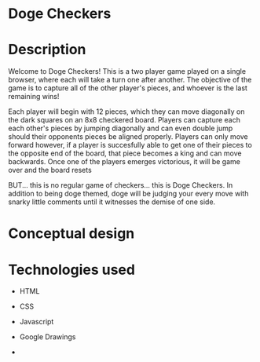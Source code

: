 # Doge Checkers

# Description
Welcome to Doge Checkers! This is a two player game played on a single browser, where each will take a turn one after another. The objective of the game is to capture all of the other player's pieces, and whoever is the last remaining wins! 

Each player will begin with 12 pieces, which they can move diagonally on the dark squares on an 8x8 checkered board. Players can capture each each other's pieces by jumping diagonally and can even double jump should their opponents pieces be aligned properly. Players can only move forward however, if a player is succesfully able to get one of their pieces to the opposite end of the board, that piece becomes a king and can move backwards. Once one of the players emerges victorious, it will be game over and the board resets

BUT... this is no regular game of checkers... this is Doge Checkers. In addition to being doge themed, doge will be judging your every move with snarky little comments until it witnesses the demise of one side.

# Conceptual design

# Technologies used
- HTML
- CSS
- Javascript
- Google Drawings


- 
